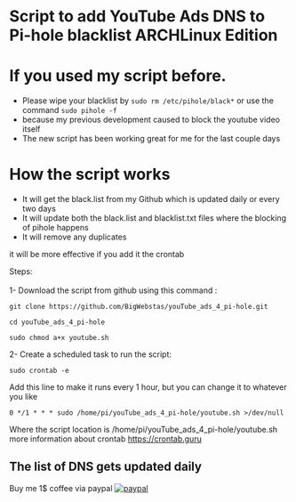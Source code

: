 # Script to add YouTube Ads DNS to Pi-hole blacklist ARCHLinux Edition

# If you used my script before. 
- Please wipe your blacklist by ``` sudo rm /etc/pihole/black* ``` or use the command ```sudo pihole -f ```
- because my previous development caused to block the youtube video itself
- The new script has been working great for me for the last couple days

# How the script works
- It will get the black.list from my Github which is updated daily or every two days 
- It will update both the black.list and blacklist.txt files where the blocking of pihole happens
- It will remove any duplicates 

it will be more effective if you add it the crontab </br>

Steps: </br></br>
1- Download the script from github using this command : </br>
```
git clone https://github.com/BigWebstas/youTube_ads_4_pi-hole.git	
```

```
cd youTube_ads_4_pi-hole
```
```
sudo chmod a+x youtube.sh
```
2- Create a scheduled task to run the script: </br>
```
sudo crontab -e 
```
Add this line to make it runs every 1 hour, but you can change it to whatever you like</br>
```
0 */1 * * * sudo /home/pi/youTube_ads_4_pi-hole/youtube.sh >/dev/null 
```
Where the script location is /home/pi/youTube_ads_4_pi-hole/youtube.sh </br>
more information about crontab https://crontab.guru </br>

## The list of DNS gets updated daily
Buy me 1$ coffee via paypal 
[![paypal](https://www.paypalobjects.com/en_US/i/btn/btn_donateCC_LG.gif)](https://www.paypal.com/cgi-bin/webscr?cmd=_donations&business=U6D8YB3PEWTVW&item_name=Buy+me+a+coffee&currency_code=USD&source=url)
